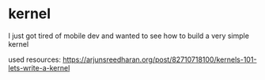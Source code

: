 # kernel

I just got tired of mobile dev and wanted to see how to build a very simple kernel

used resources:
https://arjunsreedharan.org/post/82710718100/kernels-101-lets-write-a-kernel